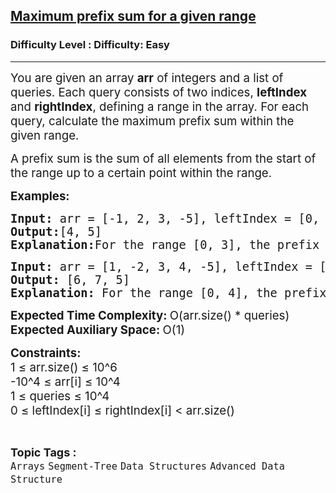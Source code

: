 <h2><a href="https://www.geeksforgeeks.org/problems/maximum-prefix-sum-for-a-given-range0227/1?utm_medium=ml_article_practice_tab&utm_campaign=article_practice_tab&utm_source=geeksforgeeks">Maximum prefix sum for a given range</a></h2><h3>Difficulty Level : Difficulty: Easy</h3><hr><div class="problems_problem_content__Xm_eO"><p class="whitespace-pre-wrap break-words"><span style="font-size: 14pt;">You are given an array <strong>arr</strong> of integers and a list of queries. Each query consists of two indices, <strong>leftIndex</strong> and <strong>rightIndex</strong>, defining a range in the array. For each query, calculate the maximum prefix sum within the given range.</span></p>
<p class="whitespace-pre-wrap break-words"><span style="font-size: 14pt;">A prefix sum is the sum of all elements from the start of the range up to a certain point within the range.</span></p>
<p class="whitespace-pre-wrap break-words"><span style="font-size: 14pt;"><strong>Examples:</strong></span></p>
<pre class="whitespace-pre-wrap break-words"><span style="font-size: 14pt;"><strong>Input:</strong> arr = [-1, 2, 3, -5], leftIndex = [0, 1], rightIndex = [3, 3]<br></span><span style="font-size: 14pt;"><strong>Output:</strong>[4, 5]<br></span><span style="font-size: 14pt;"><strong>Explanation:</strong>For the range [0, 3], the prefix sums are [-1, 1, 4, -1]. The maximum is 4. For the range [1, 3], the prefix sums are [2, 5, 0]. The maximum is 5.</span></pre>
<pre class="whitespace-pre-wrap break-words"><span style="font-size: 14pt;"><strong>Input:</strong> arr = [1, -2, 3, 4, -5], leftIndex = [0, 2, 1], rightIndex = [4, 3, 3]</span><br><span style="font-size: 14pt;"><strong>Output: </strong>[6, 7, 5]</span><br><span style="font-size: 14pt;"><strong>Explanation: </strong>For the range [0, 4], the prefix sums are [1, -1, 2, 6, 1]. The maximum is 6. For the range [2, 3], the prefix sums are [3, 7]. The maximum is 7. For the range [1, 3], the prefix sums are [-2, 1, 5]. The maximum is 5.</span></pre>
<p class="whitespace-pre-wrap break-words"><span style="font-size: 14pt;"><strong>Expected Time Complexity: </strong>O(arr.size() * queries)<br></span><span style="font-size: 14pt;"><strong>Expected Auxiliary Space: </strong>O(1)</span></p>
<p class="whitespace-pre-wrap break-words"><span style="font-size: 14pt;"><strong>Constraints:<br></strong></span><span style="font-size: 14pt;">1 ≤ arr.size() ≤ 10^6<br></span><span style="font-size: 14pt;">-10^4 ≤ arr[i] ≤ 10^4<br></span><span style="font-size: 14pt;">1 ≤ queries ≤ 10^4<br></span><span style="font-size: 14pt;">0 ≤ leftIndex[i] ≤ rightIndex[i] &lt; arr.size()</span></p></div><br><p><span style=font-size:18px><strong>Topic Tags : </strong><br><code>Arrays</code>&nbsp;<code>Segment-Tree</code>&nbsp;<code>Data Structures</code>&nbsp;<code>Advanced Data Structure</code>&nbsp;